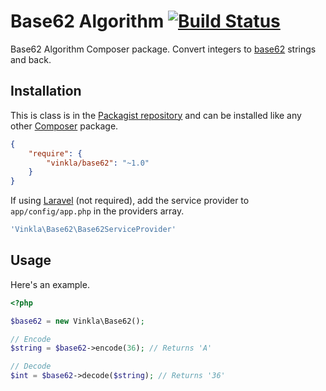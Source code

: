 Base62 Algorithm [![Build Status](https://img.shields.io/travis/vinkla/base62.svg?style=flat)](https://travis-ci.org/vinkla/base62)
================

Base62 Algorithm Composer package. Convert integers to [base62](http://en.wikipedia.org/wiki/62) strings and back.


Installation
------------
This is class is in the [Packagist repository](https://packagist.org/packages/vinkla/base62) and can be installed like any other [Composer](https://getcomposer.org/) package.

```json
{
	"require": {
		"vinkla/base62": "~1.0"
	}
}
```

If using [Laravel](http://laravel.com) (not required), add the service provider to ```app/config/app.php``` in the providers array.

```php
'Vinkla\Base62\Base62ServiceProvider'
```

Usage
-----
Here's an example.
```php
<?php

$base62 = new Vinkla\Base62();

// Encode
$string = $base62->encode(36); // Returns 'A'

// Decode
$int = $base62->decode($string); // Returns '36'
```
